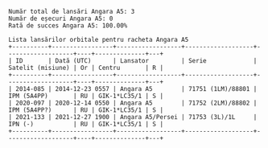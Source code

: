     Număr total de lansări Angara A5: 3
    Număr de eșecuri Angara A5: 0
    Rată de succes Angara A5: 100.00%
    
    Lista lansărilor orbitale pentru racheta Angara A5
    +----------+-----------------+------------------+-------------------+-------------------+----+--------------+---+
    | ID       | Dată (UTC)      | Lansator         | Serie             | Satelit (misiune) | Or | Centru       | R |
    +----------+-----------------+------------------+-------------------+-------------------+----+--------------+---+
    | 2014-085 | 2014-12-23 0557 | Angara A5        | 71751 (1LM)/88801 | IPM (5A4PP)       | RU | GIK-1*LC35/1 | S |
    | 2020-097 | 2020-12-14 0550 | Angara A5        | 71752 (2LM)/88802 | IPM (5A4PP?)      | RU | GIK-1*LC35/1 | S |
    | 2021-133 | 2021-12-27 1900 | Angara A5/Persei | 71753 (3L)/1L     | IPN (-)           | RU | GIK-1*LC35/1 | S |
    +----------+-----------------+------------------+-------------------+-------------------+----+--------------+---+
    
    

